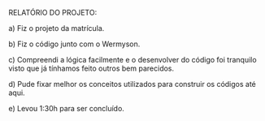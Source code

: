RELATÓRIO DO PROJETO:

a)	Fiz o projeto da matrícula.

b)	 Fiz o código junto com o Wermyson.

c)	Compreendi a lógica facilmente e o desenvolver do código foi tranquilo visto que já tínhamos feito outros bem parecidos. 

d)	Pude fixar melhor os conceitos utilizados para construir os códigos até aqui.

e)	Levou 1:30h para ser concluído.
